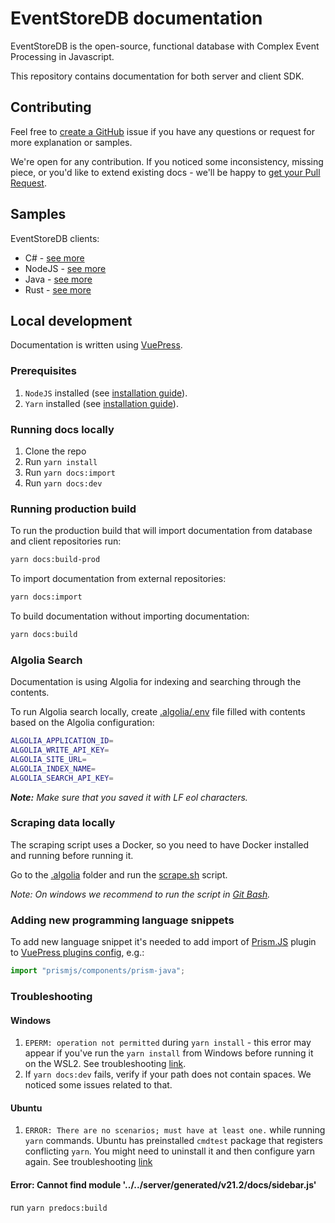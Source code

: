# EventStoreDB documentation

EventStoreDB is the open-source, functional database with Complex Event Processing in Javascript.

This repository contains documentation for both server and client SDK.

## Contributing

Feel free to [create a GitHub](https://github.com/EventStore/documentation/issues/new) issue if you have any questions or request for more explanation or samples.

We're open for any contribution. If you noticed some inconsistency, missing piece, or you'd like to extend existing docs - we'll be happy to [get your Pull Request](https://github.com/EventStore/documentation/compare).

## Samples

EventStoreDB clients:
- C# - [see more](https://github.com/EventStore/EventStore-Client-Dotnet/tree/master/samples)
- NodeJS - [see more](https://github.com/EventStore/EventStore-Client-NodeJS/tree/master/packages/test/src/samples)
- Java - [see more](https://github.com/EventStore/EventStoreDB-Client-Java/tree/trunk/db-client-java/src/test/java/com/eventstore/dbclient/samples)
- Rust - [see more](https://github.com/EventStore/EventStoreDB-Client-Rust/tree/master/examples)

## Local development

Documentation is written using [VuePress](https://vuepress.vuejs.org/).

### Prerequisites

1. `NodeJS` installed (see [installation guide](https://nodejs.org/en/download//)).
2. `Yarn` installed (see [installation guide](https://classic.yarnpkg.com/en/docs/install/)).

### Running docs locally

1. Clone the repo
2. Run `yarn install`
3. Run `yarn docs:import`
4. Run `yarn docs:dev`

### Running production build

To run the production build that will import documentation from database and client repositories run:

```bash
yarn docs:build-prod
```

To import documentation from external repositories:

```bash
yarn docs:import
```

To build documentation without importing documentation:

```bash
yarn docs:build
```

### Algolia Search

Documentation is using Algolia for indexing and searching through the contents.

To run Algolia search locally, create [.algolia/.env](.algolia/.env) file filled with contents based on the Algolia configuration:

```bash
ALGOLIA_APPLICATION_ID=
ALGOLIA_WRITE_API_KEY=
ALGOLIA_SITE_URL=
ALGOLIA_INDEX_NAME=
ALGOLIA_SEARCH_API_KEY=
```

_**Note:** Make sure that you saved it with LF eol characters._

### Scraping data locally

The scraping script uses a Docker, so you need to have Docker installed and running before running it.

Go to the [.algolia](.algolia) folder and run the [scrape.sh](.algolia/scrape.sh) script. 

*Note: On windows we recommend to run the script in [Git Bash](https://gitforwindows.org/).*

### Adding new programming language snippets

To add new language snippet it's needed to add import of [Prism.JS](https://prismjs.com/) plugin to [VuePress plugins config](docs/.vuepress/enhanceApp.js), e.g.:

```javascript
import "prismjs/components/prism-java";
```

### Troubleshooting

#### Windows

1. `EPERM: operation not permitted` during `yarn install` - this error may appear if you've run the `yarn install` from Windows before running it on the WSL2. See troubleshooting [link](https://stackoverflow.com/a/58414196).
2. If `yarn docs:dev` fails, verify if your path does not contain spaces. We noticed some issues related to that.

#### Ubuntu

1. `ERROR: There are no scenarios; must have at least one.` while running `yarn` commands. Ubuntu has preinstalled `cmdtest` package that registers conflicting `yarn`. You might need to uninstall it and then configure yarn again. See troubleshooting [link](https://github.com/yarnpkg/yarn/issues/2821#issuecomment-284181365)

#### Error: Cannot find module '../../server/generated/v21.2/docs/sidebar.js'

run `yarn predocs:build`
